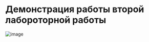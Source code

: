 # Демонстрация работы второй лабороторной работы
![image](https://github.com/user-attachments/assets/8b25f5d0-9c4c-481b-a22a-565f6f0bf576)

